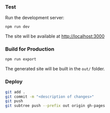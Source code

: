 ### Test

Run the development server:
```bash
npm run dev
```

The site will be available at [http://localhost:3000](http://localhost:3000)

### Build for Production

```bash
npm run export
```

The generated site will be built in the `out/` folder.

### Deploy
```bash
git add .
git commit -m "<description of changes>"
git push
git subtree push --prefix out origin gh-pages
```